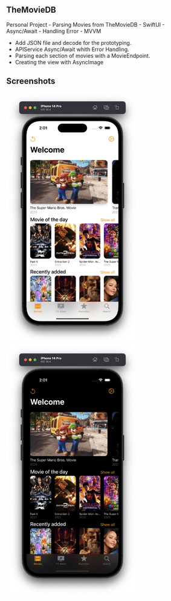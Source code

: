 ## TheMovieDB
Personal Project - Parsing Movies from TheMovieDB - SwiftUI - Async/Await - Handling Error - MVVM 

- Add JSON file and decode for the prototyping.
- APIService Async/Await whith Error Handling.
- Parsing each section of movies with a MovieEndpoint.
- Creating the view with AsyncImage

 

## Screenshots

<div>
  <img src="Screenshots/screen-1.png" width="350">
  <img src="Screenshots/screen-2.png" width="350">
</div>
